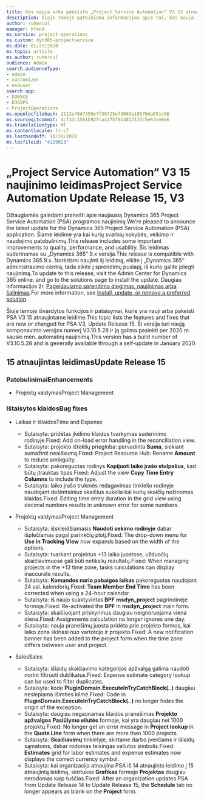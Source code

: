 ```yaml
---
title: Kas nauja arba pakeista „Project Service Automation“ V3 15 atnaujintame leidime
description: Šioje temoje pateikiama informacijos apie tai, kas nauja ir pakeista „Project Service Automation“ 15 atnaujintame leidime V3.
author: ruhercul
manager: kfend
ms.service: project-operations
ms.custom: dyn365-projectservice
ms.date: 01/27/2020
ms.topic: article
ms.author: ruhercul
audience: Admin
search.audienceType:
- admin
- customizer
- enduser
search.app:
- D365CE
- D365PS
- ProjectOperations
ms.openlocfilehash: 2112e70d7359e7f30725ef3069a18570da651c06
ms.sourcegitcommit: 4cf1dc1561b92fca4175f0b3813133c5e63ce8e6
ms.translationtype: HT
ms.contentlocale: lt-LT
ms.lasthandoff: 10/28/2020
ms.locfileid: "4119923"
---
```

# <a name="project-service-automation-update-release-15-v3"></a><span data-ttu-id="19b97-103">„Project Service Automation“ V3 15 naujinimo leidimas</span><span class="sxs-lookup"><span data-stu-id="19b97-103">Project Service Automation Update Release 15, V3</span></span>

<span data-ttu-id="19b97-104">Džiaugiamės galėdami pranešti apie naujausią Dynamics 365 Project Service Automation (PSA) programos naujinimą.</span><span class="sxs-lookup"><span data-stu-id="19b97-104">We’re pleased to announce the latest update for the Dynamics 365 Project Service Automation (PSA) application.</span></span> <span data-ttu-id="19b97-105">Šiame leidime yra kai kurių svarbių kokybės, veikimo ir naudojimo patobulinimų.</span><span class="sxs-lookup"><span data-stu-id="19b97-105">This release includes some important improvements to quality, performance, and usability.</span></span> <span data-ttu-id="19b97-106">Šis leidimas suderinamas su „Dynamics 365“ 9.x versija.</span><span class="sxs-lookup"><span data-stu-id="19b97-106">This release is compatible with Dynamics 365 9.x.</span></span> <span data-ttu-id="19b97-107">Norėdami naujinti šį leidimą, eikite į „Dynamics 365“ administravimo centrą, tada eikite į sprendimų puslapį, iš kurio galite įdiegti naujinimą.</span><span class="sxs-lookup"><span data-stu-id="19b97-107">To update to this release, visit the Admin Center for Dynamics 365 online, and go to the solutions page to install the update.</span></span> <span data-ttu-id="19b97-108">Daugiau informacijos žr. [Pageidaujamo sprendimo diegimas, naujinimas arba šalinimas](https://docs.microsoft.com/power-platform/admin/install-remove-preferred-solution).</span><span class="sxs-lookup"><span data-stu-id="19b97-108">For more information, see [Install, update, or remove a preferred solution](https://docs.microsoft.com/power-platform/admin/install-remove-preferred-solution).</span></span>

<span data-ttu-id="19b97-109">Šioje temoje išvardytos funkcijos ir pataisymai, kurie yra nauji arba pakeisti PSA V3 15 atnaujintame leidime.</span><span class="sxs-lookup"><span data-stu-id="19b97-109">This topic lists the features and fixes that are new or changed for PSA V3, Update Release 15.</span></span> <span data-ttu-id="19b97-110">Ši versija turi naują komponavimo versijos numerį V3.10.5.28 ir ją galima pasiekti per 2020 m. sausio mėn. automatinį naujinimą.</span><span class="sxs-lookup"><span data-stu-id="19b97-110">This version has a build number of V3.10.5.28 and is generally available through a self-update in January 2020.</span></span>

## <a name="update-release-15"></a><span data-ttu-id="19b97-111">15 atnaujintas leidimas</span><span class="sxs-lookup"><span data-stu-id="19b97-111">Update Release 15</span></span> 

### <a name="enhancements"></a><span data-ttu-id="19b97-112">Patobulinimai</span><span class="sxs-lookup"><span data-stu-id="19b97-112">Enhancements</span></span>

- <span data-ttu-id="19b97-113">Projektų valdymas</span><span class="sxs-lookup"><span data-stu-id="19b97-113">Project Management</span></span>

### <a name="bug-fixes"></a><span data-ttu-id="19b97-114">Ištaisytos klaidos</span><span class="sxs-lookup"><span data-stu-id="19b97-114">Bug fixes</span></span>

- <span data-ttu-id="19b97-115">Laikas ir išlaidos</span><span class="sxs-lookup"><span data-stu-id="19b97-115">Time and Expense</span></span>

  - <span data-ttu-id="19b97-116">Sutaisyta: pridėtas įkėlimo klaidos tvarkymas suderinimo rodinyje.</span><span class="sxs-lookup"><span data-stu-id="19b97-116">Fixed: Add on-load error handling in the reconciliation view.</span></span>
  - <span data-ttu-id="19b97-117">Sutaisyta: projekto išteklių priegloba: pervadinta **Suma**, siekiant sumažinti neaiškumą.</span><span class="sxs-lookup"><span data-stu-id="19b97-117">Fixed: Project Resource Hub: Rename **Amount** to reduce ambiguity.</span></span>
  - <span data-ttu-id="19b97-118">Sutaisyta: pakoreguotas rodinys **Kopijuoti laiko įrašo stulpelius**, kad būtų įtrauktas tipas.</span><span class="sxs-lookup"><span data-stu-id="19b97-118">Fixed: Adjust the view **Copy Time Entry Columns** to include the type.</span></span>
  - <span data-ttu-id="19b97-119">Sutaisyta: laiko įrašo trukmės redagavimas tinklelio rodinyje naudojant dešimtainius skaičius sukelia kai kurių skaičių nežinomas klaidas.</span><span class="sxs-lookup"><span data-stu-id="19b97-119">Fixed: Editing time entry duration in the grid view using decimal numbers results in unknown error for some numbers.</span></span>

- <span data-ttu-id="19b97-120">Projektų valdymas</span><span class="sxs-lookup"><span data-stu-id="19b97-120">Project Management</span></span>

  - <span data-ttu-id="19b97-121">Sutaisyta: išskleidžiamasis **Naudoti sekimo rodinyje** dabar išplečiamas pagal parinkčių plotį.</span><span class="sxs-lookup"><span data-stu-id="19b97-121">Fixed: The drop-down menu for **Use in Tracking View** now expands based on the width of the options.</span></span>
  - <span data-ttu-id="19b97-122">Sutaisyta: tvarkant projektus +13 laiko juostose, užduočių skaičiavimuose gali būti netikslių rezultatų.</span><span class="sxs-lookup"><span data-stu-id="19b97-122">Fixed: When managing projects in the +13 time zone, tasks calculations can display inaccurate results.</span></span>
  - <span data-ttu-id="19b97-123">Sutaisyta: **Komandos nario pabaigos laikas** pakoreguotas naudojant 24 val. kalendorių.</span><span class="sxs-lookup"><span data-stu-id="19b97-123">Fixed: **Team Member End Time** has been corrected when using a 24-hour calendar.</span></span>
  - <span data-ttu-id="19b97-124">Sutaisyta: iš naujo suaktyvintas **BPF** **msdyn_project** pagrindinėje formoje.</span><span class="sxs-lookup"><span data-stu-id="19b97-124">Fixed: Re-activated the **BPF** in **msdyn_project** main form.</span></span>
  - <span data-ttu-id="19b97-125">Sutaisyta: skaičiuojant priskyrimus daugiau neignoruojama viena diena.</span><span class="sxs-lookup"><span data-stu-id="19b97-125">Fixed: Assignments calculation no longer ignores one day.</span></span>
  - <span data-ttu-id="19b97-126">Sutaisyta: nauja pranešimų juosta pridėta prie projekto formos, kai laiko zona skiriasi nuo vartotojo ir projekto.</span><span class="sxs-lookup"><span data-stu-id="19b97-126">Fixed: A new notification banner has been added to the project form when the time zone differs between user and project.</span></span>

- <span data-ttu-id="19b97-127">Sales</span><span class="sxs-lookup"><span data-stu-id="19b97-127">Sales</span></span>

  - <span data-ttu-id="19b97-128">Sutaisyta: išlaidų skaičiavimo kategorijos apžvalgą galima naudoti norint filtruoti dublikatus.</span><span class="sxs-lookup"><span data-stu-id="19b97-128">Fixed: Expense estimate category lookup can be used to filter duplicates.</span></span>
  - <span data-ttu-id="19b97-129">Sutaisyta: kode **PluginDomain.ExecuteInTryCatchBlock(..)** daugiau neslepiama išimties kilmė.</span><span class="sxs-lookup"><span data-stu-id="19b97-129">Fixed: Code in **PluginDomain.ExecuteInTryCatchBlock(..)** no longer hides the origin of the exception.</span></span>
  - <span data-ttu-id="19b97-130">Sutaisyta: daugiau negaunamas klaidos pranešimas **Projekto apžvalgos** **Pasiūlymo eilutės** formoje, kai yra daugiau nei 1000 projektų.</span><span class="sxs-lookup"><span data-stu-id="19b97-130">Fixed: No longer get an error message in **Project lookup** in the **Quote Line** form when there are more than 1000 projects.</span></span>
  - <span data-ttu-id="19b97-131">Sutaisyta: **Skaičiavimų** tinklelyje, skirtame darbo įverčiams ir išlaidų sąmatoms, dabar rodomas teisingas valiutos simbolis.</span><span class="sxs-lookup"><span data-stu-id="19b97-131">Fixed: **Estimates** grid for labor estimates and expense estimates now displays the correct currency symbol.</span></span>
  - <span data-ttu-id="19b97-132">Sutaisyta: kai organizacija atnaujina PSA iš 14 atnaujinto leidimo į 15 atnaujintą leidimą, skirtukas **Grafikas** formoje **Projektas** daugiau nerodomas kaip tuščias.</span><span class="sxs-lookup"><span data-stu-id="19b97-132">Fixed: After an organization updates PSA from Update Release 14 to Update Release 15, the **Schedule** tab no longer appears as blank on the **Project** form.</span></span>
